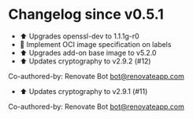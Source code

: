 # Changelog since v0.5.1
- ⬆ Upgrades openssl-dev to 1.1.1g-r0 
- 🔨 Implement OCI image specification on labels 
- ⬆ Upgrades add-on base image to v5.2.0 
- ⬆ Updates cryptography to v2.9.2 (#12)

Co-authored-by: Renovate Bot <bot@renovateapp.com> 
- ⬆ Updates cryptography to v2.9.1 (#11)

Co-authored-by: Renovate Bot <bot@renovateapp.com> 
